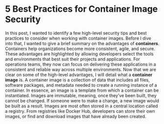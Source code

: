 # 5 Best Practices for Container Image Security

In this post, I wanted to identify a few high-level security tips and best practices to consider when working with container images. Before I dive into that, I wanted to give a brief summary on the advantages of **containers**. Containers help organizations become more consistent, agile, and secure. These advantages are highlighted by allowing developers select the tools and environments that best suit their projects and applications. For operations teams, they now can focus on delivering these applications in a consistent and reliable way across multiple environments. Now that we are clear on some of the high-level advantages, I will detail what a **container image** is. A container image is a collection of data that includes all files, software packages, and metadata needed to create a running instance of a container. In essence, an image is a template from which a container can be instantiated. Images are immutable, meaning, once they’ve been built, they cannot be changed. If someone were to make a change, a new image would be built as a result. Images are most often stored in a central location called a registry. From registries like Docker Hub, developers can store their own images, or find and download images that have already been created.